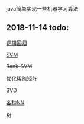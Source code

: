 
java简单实现一些机器学习算法

2018-11-14 todo:
---------------

[~~逻辑回归~~](https://github.com/hhxx2015/MyLR/tree/MyLR_v4/src/main/java/org/haohhxx/util/ml/lr)

[~~SVM~~](https://github.com/hhxx2015/MyLR/tree/MyLR_v4/src/main/java/org/haohhxx/util/ml/svm)

~~Rank-SVM~~

优化稀疏矩阵

SVD

[各种NN](https://github.com/hhxx2015/MyLR/tree/MyLR_v4/src/main/java/org/haohhxx/util/ml/nn)

树




